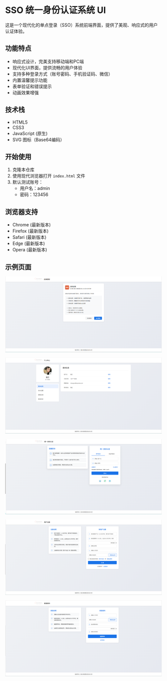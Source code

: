 # SSO 统一身份认证系统 UI

这是一个现代化的单点登录（SSO）系统前端界面，提供了美观、响应式的用户认证体验。

## 功能特点

- 响应式设计，完美支持移动端和PC端
- 现代化UI界面，提供流畅的用户体验
- 支持多种登录方式（账号密码、手机验证码、微信）
- 内置温馨提示功能
- 表单验证和错误提示
- 动画效果增强

## 技术栈

- HTML5
- CSS3
- JavaScript (原生)
- SVG 图标（Base64编码）

## 开始使用

1. 克隆本仓库
2. 使用现代浏览器打开 `index.html` 文件
3. 默认测试账号：
   - 用户名：admin
   - 密码：123456

## 浏览器支持

- Chrome (最新版本)
- Firefox (最新版本)
- Safari (最新版本)
- Edge (最新版本)
- Opera (最新版本)



## 示例页面

![4](./example/4.png)

![5](./example/5.png)

![1](./example/1.png)

![2](./example/2.png)

![3](./example/3.png)
